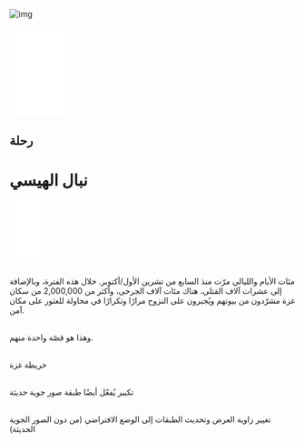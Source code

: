![img](img/#cover&&&&nibal_2023.jpg)

<img src="img/bts_logo.svg" alt="بتسيلم: رحلات اقتلاع" style="max-width:100px;height:auto;">

## رحلة
# نبال الهيسي

<img src="img/scrol-signal.svg" alt="يجب تمرير الصفحة إلى الأسفل" style="max-width:100px;height:auto;">


[](img/#cover&10&&&nibal_2023.jpg)  
مئات الأيام والليالي مرّت منذ السابع من تشرين الأول/أكتوبر. خلال هذه الفترة، وبالإضافة إلى عشرات آلاف القتلى، هناك مئات آلاف الجرحى، وأكثر من 2,000,000 من سكان غزة مشرّدون من بيوتهم ويُجبرون على النزوح مرارًا وتكرارًا في محاولة للعثور على مكان آمن.  


[](img/#cover&10&&&nibal_2023.jpg)  
وهذا هو قصّة واحدة منهم.  


[](map/#)  
خريطة غزة  


[](map/#31.52261,34.43650,15.03,37.6,0.0/+overlay)  
تكبير يُفعّل أيضًا طبقة صور جوية حديثة  


[](map/#31.38948,34.35575,10.40,-0.8,58.5)  
تغيير زاوية العرض وتحديث الطبقات إلى الوضع الافتراضي (من دون الصور الجوية الحديثة)  